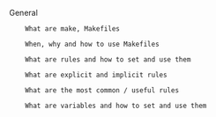 General

        What are make, Makefiles

        When, why and how to use Makefiles

        What are rules and how to set and use them

        What are explicit and implicit rules

        What are the most common / useful rules

        What are variables and how to set and use them
